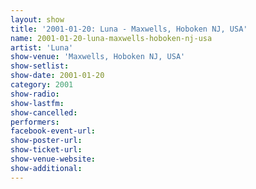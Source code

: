 ```yaml
---
layout: show
title: '2001-01-20: Luna - Maxwells, Hoboken NJ, USA'
name: 2001-01-20-luna-maxwells-hoboken-nj-usa
artist: 'Luna'
show-venue: 'Maxwells, Hoboken NJ, USA'
show-setlist: 
show-date: 2001-01-20
category: 2001
show-radio: 
show-lastfm: 
show-cancelled: 
performers: 
facebook-event-url: 
show-poster-url: 
show-ticket-url: 
show-venue-website: 
show-additional: 
---
```


